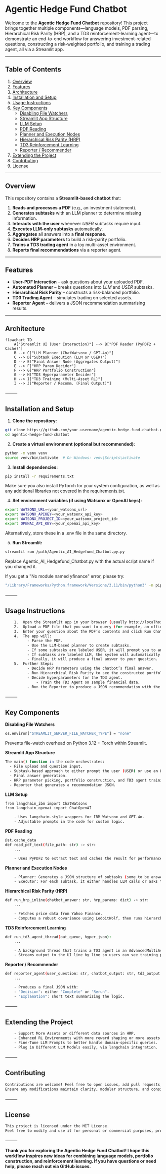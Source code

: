 # Agentic Hedge Fund Chatbot

Welcome to the **Agentic Hedge Fund Chatbot** repository! This project brings together multiple components—language models, PDF parsing, Hierarchical Risk Parity (HRP), and a TD3 reinforcement-learning agent—to demonstrate an end-to-end workflow for answering investment-related questions, constructing a risk-weighted portfolio, and training a trading agent, all via a Streamlit app.

---

## Table of Contents

1. [Overview](#overview)  
2. [Features](#features)  
3. [Architecture](#architecture)  
4. [Installation and Setup](#installation-and-setup)  
5. [Usage Instructions](#usage-instructions)  
6. [Key Components](#key-components)  
   - [Disabling File Watchers](#disabling-file-watchers)  
   - [Streamlit App Structure](#streamlit-app-structure)  
   - [LLM Setup](#llm-setup)  
   - [PDF Reading](#pdf-reading)  
   - [Planner and Execution Nodes](#planner-and-execution-nodes)  
   - [Hierarchical Risk Parity (HRP)](#hierarchical-risk-parity-hrp)  
   - [TD3 Reinforcement Learning](#td3-reinforcement-learning)  
   - [Reporter / Recommender](#reporter--recommender)  
7. [Extending the Project](#extending-the-project)  
8. [Contributing](#contributing)  
9. [License](#license)

---

## Overview

This repository contains a **Streamlit-based chatbot** that:

1. **Reads and processes a PDF** (e.g., an investment statement).  
2. **Generates subtasks** with an LLM planner to determine missing information.  
3. **Interacts with the user** whenever *USER* subtasks require input.  
4. **Executes LLM-only subtasks** automatically.  
5. **Aggregates** all answers into a **final response**.  
6. **Decides HRP parameters** to build a risk-parity portfolio.  
7. **Trains a TD3 trading agent** in a toy multi-asset environment.  
8. **Reports final recommendations** via a reporter agent.

---

## Features

- **User-PDF Interaction** – ask questions about your uploaded PDF.  
- **Automated Planner** – breaks questions into *LLM* and *USER* subtasks.  
- **Hierarchical Risk Parity** – constructs a risk-balanced portfolio.  
- **TD3 Trading Agent** – simulates trading on selected assets.  
- **Reporter Agent** – delivers a JSON recommendation summarising results.

---

## Architecture

```mermaid
flowchart TD
    A["Streamlit UI (User Interaction)"] --> B["PDF Reader (PyPDF2 + Cache)"]
    B --> C["LLM Planner (ChatWatsonx / GPT-4o)"]
    C --> D["Subtask Execution (LLM or USER)"]
    D --> E["Final Answer Node (Aggregates Output)"]
    E --> F["HRP Param Decider"]
    F --> G["HRP Portfolio Construction"]
    G --> H["TD3 Hyperparameter Decider"]
    H --> I["TD3 Training (Multi-Asset RL)"]
    I --> J["Reporter / Recomm. (Final Output)"]
```
⸻

## Installation and Setup
1.	**Clone the repository:**
```bash
git clone https://github.com/your-username/agentic-hedge-fund-chatbot.git
cd agentic-hedge-fund-chatbot
 ```

2.	**Create a virtual environment (optional but recommended):**
```bash
python -m venv venv
source venv/bin/activate  # On Windows: venv\Scripts\activate
 ```
3.	 **Install dependencies:**
```bash
pip install -r requirements.txt
 ```
Make sure you also install PyTorch for your system configuration, as well as any additional libraries not covered in the requirements.txt.

4. **Set environment variables (if using Watsonx or OpenAI keys):**
```bash
export WATSONX_URL=<your_watsonx_url>
export WATSONX_APIKEY=<your_watsonx_api_key>
export WATSONX_PROJECT_ID=<your_watsonx_project_id>
export OPENAI_API_KEY=<your_openai_api_key>
```
Alternatively, store these in a .env file in the same directory.

5. **Run Streamlit:**
```bash
streamlit run /path/Agentic_AI_Hedgefund_Chatbot.py.py
```
Replace Agentic_AI_Hedgefund_Chatbot.py with the actual script name if you changed it.

If you get a "No module named yfinance" error, please try:
```bash
"/Library/Frameworks/Python.framework/Versions/3.11/bin/python3" -m pip install yfinance --upgrade
```
⸻

## Usage Instructions
```bash
	1.	Open the Streamlit app in your browser (usually http://localhost:8501).
	2.	Upload a PDF file that you want to query (for example, an official investment policy document).
	3.	Enter your question about the PDF’s contents and click Run Chatbot.
	4.	The app will:
	      - Parse the PDF.
	      - Use the LLM-based planner to create subtasks.
	      - If some subtasks are labeled USER, it will prompt you to answer questions the LLM cannot infer from the PDF.
	      - If subtasks are labeled LLM, the system will automatically handle them.
	      - Finally, it will produce a final answer to your question.
	5.	Further Steps:
	      - Decide HRP Parameters using the chatbot’s final answer.
	      - Run Hierarchical Risk Parity to see the constructed portfolio weights.
	      -	Decide hyperparameters for the TD3 agent.  
              - Train the TD3 Agent on sample financial data.
	      - Run the Reporter to produce a JSON recommendation with the final outcome.
```
⸻

## Key Components

**Disabling File Watchers**
```bash
os.environ["STREAMLIT_SERVER_FILE_WATCHER_TYPE"] = "none"
```
Prevents file-watch overhead on Python 3.12 + Torch within Streamlit.

**Streamlit App Structure**
```bash
The main() function in the code orchestrates:
  - File upload and question input.
  - Subtask-based approach to either prompt the user (USER) or use an LLM (LLM).
  - Final answer generation.
  - HRP parameter picking, portfolio construction, and TD3 agent training.
  - Reporter that generates a recommendation JSON.
```
**LLM Setup**
```bash
from langchain_ibm import ChatWatsonx
from langchain_openai import ChatOpenAI

	- Uses langchain-style wrappers for IBM Watsonx and GPT-4o.
	- Adjustable prompts in the code for custom logic.
```
**PDF Reading**
```bash
@st.cache_data
def read_pdf_text(file_path: str) -> str:
    ...

	- Uses PyPDF2 to extract text and caches the result for performance.
```

**Planner and Execution Nodes**
```bash
	- Planner: Generates a JSON structure of subtasks (some to be answered by the LLM, others by the user).
	- Executor: For each subtask, it either handles LLM calls or asks the user for missing data.
```
**Hierarchical Risk Parity (HRP)**
```bash
def run_hrp_inline(chatbot_answer: str, hrp_params: dict) -> str:
    ...

	- Fetches price data from Yahoo Finance.
	- Computes a robust covariance using LedoitWolf, then runs hierarchical clustering to get final portfolio weights.
```
**TD3 Reinforcement Learning**
```bash
def run_td3_agent_thread(out_queue, hyper_json):
    ...

	- A background thread that trains a TD3 agent in an AdvancedMultiAssetTradingEnv.
	- Streams output to the UI line by line so users can see training progress.
```
**Reporter / Recommender**
```bash
def reporter_agent(user_question: str, chatbot_output: str, td3_output: str, hrp_output: str) -> str:
    ...

	- Produces a final JSON with:
	- "Decision": either "Complete" or "Rerun".
	- "Explanation": short text summarizing the logic.
```
⸻

## Extending the Project
```bash
	- Support More Assets or different data sources in HRP.
	- Enhanced RL Environments with more reward shaping or more assets.
	- Fine-Tune LLM Prompts to better handle domain-specific queries.
	- Plug in Different LLM Models easily, via langchain integration.
```
⸻

## Contributing
```bash
Contributions are welcome! Feel free to open issues, add pull requests, or fork this repository to make improvements.
Ensure any modifications maintain clarity, modular structure, and consistent code formatting.
```
⸻

## License
```bash
This project is licensed under the MIT License.
Feel free to modify and use it for personal or commercial purposes, provided that this license is retained.
```
⸻

**Thank you for exploring the Agentic Hedge Fund Chatbot!
I hope this workflow inspires new ideas for combining language models, portfolio construction, and reinforcement learning. If you have questions or need help, please reach out via GitHub issues.**
